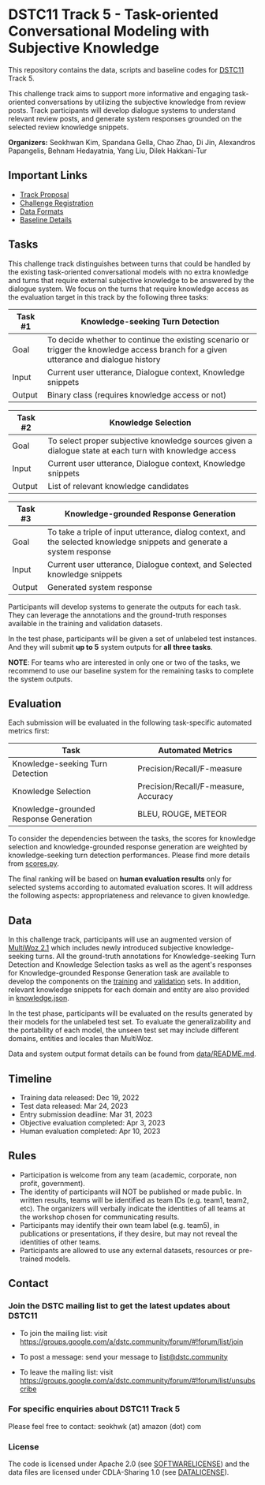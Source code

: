# DSTC11 Track 5 - Task-oriented Conversational Modeling with Subjective Knowledge

This repository contains the data, scripts and baseline codes for [DSTC11](https://dstc11.dstc.community/) Track 5.

This challenge track aims to support more informative and engaging task-oriented conversations by utilizing the subjective knowledge from review posts.
Track participants will develop dialogue systems to understand relevant review posts, and generate system responses grounded on the selected review knowledge snippets.

**Organizers:** Seokhwan Kim, Spandana Gella, Chao Zhao, Di Jin, Alexandros Papangelis, Behnam Hedayatnia, Yang Liu, Dilek Hakkani-Tur

## Important Links
* [Track Proposal](https://drive.google.com/file/d/1wHZdlz8JecDWiiJiwhP3VsKnbApdL6_e/view)
* [Challenge Registration](https://forms.gle/e2qVGPPAhpp8Upt8A)
* [Data Formats](data/README.md)
* [Baseline Details](baseline/README.md)

## Tasks

This challenge track distinguishes between turns that could be handled by the existing task-oriented conversational models with no extra knowledge and turns that require external subjective knowledge to be answered by the dialogue system.
We focus on the turns that require knowledge access as the evaluation target in this track by the following three tasks:

| Task #1 | Knowledge-seeking Turn Detection                                                                                                      |
|---------|---------------------------------------------------------------------------------------------------------------------------------------|
| Goal    | To decide whether to continue the existing scenario or trigger the knowledge access branch for a given utterance and dialogue history |
| Input   | Current user utterance, Dialogue context, Knowledge snippets                                                                          |
| Output  | Binary class (requires knowledge access or not)                                                                                       |

| Task #2 | Knowledge Selection                                                                                                                   |
|---------|---------------------------------------------------------------------------------------------------------------------------------------|
| Goal    | To select proper subjective knowledge sources given a dialogue state at each turn with knowledge access                               |
| Input   | Current user utterance, Dialogue context, Knowledge snippets                                                                          |
| Output  | List of relevant knowledge candidates                                                                                                 |

| Task #3 | Knowledge-grounded Response Generation                                                                                                |
|---------|---------------------------------------------------------------------------------------------------------------------------------------|
| Goal    | To take a triple of input utterance, dialog context, and the selected knowledge snippets and generate a system response               |
| Input   | Current user utterance, Dialogue context, and Selected knowledge snippets                                                             |
| Output  | Generated system response                                                                                                             |

Participants will develop systems to generate the outputs for each task.
They can leverage the annotations and the ground-truth responses available in the training and validation datasets.

In the test phase, participants will be given a set of unlabeled test instances.
And they will submit **up to 5** system outputs for **all three tasks**.

**NOTE**: For teams who are interested in only one or two of the tasks, we recommend to use our baseline system for the remaining tasks to complete the system outputs.

## Evaluation

Each submission will be evaluated in the following task-specific automated metrics first:

| Task                                   | Automated Metrics                    |
|----------------------------------------|--------------------------------------|
| Knowledge-seeking Turn Detection       | Precision/Recall/F-measure           |
| Knowledge Selection                    | Precision/Recall/F-measure, Accuracy |
| Knowledge-grounded Response Generation | BLEU, ROUGE, METEOR                  |

To consider the dependencies between the tasks, the scores for knowledge selection and knowledge-grounded response generation are weighted by knowledge-seeking turn detection performances. Please find more details from [scores.py](scripts/scores.py).

The final ranking will be based on **human evaluation results** only for selected systems according to automated evaluation scores.
It will address the following aspects: appropriateness and relevance to given knowledge.

## Data

In this challenge track, participants will use an augmented version of [MultiWoz 2.1](https://github.com/budzianowski/multiwoz) which includes newly introduced subjective knowledge-seeking turns.
All the ground-truth annotations for Knowledge-seeking Turn Detection and Knowledge Selection tasks as well as the agent's responses for Knowledge-grounded Response Generation task are available to develop the components on the [training](data/train) and [validation](data/val) sets.
In addition, relevant knowledge snippets for each domain and entity are also provided in [knowledge.json](data/knowledge.json).

In the test phase, participants will be evaluated on the results generated by their models for the unlabeled test set.
To evaluate the generalizability and the portability of each model, the unseen test set may include different domains, entities and locales than MultiWoz.

Data and system output format details can be found from [data/README.md](data/README.md).

## Timeline

* Training data released: Dec 19, 2022 
* Test data released: Mar 24, 2023
* Entry submission deadline: Mar 31, 2023
* Objective evaluation completed: Apr 3, 2023
* Human evaluation completed: Apr 10, 2023

## Rules

* Participation is welcome from any team (academic, corporate, non profit, government).
* The identity of participants will NOT be published or made public. In written results, teams will be identified as team IDs (e.g. team1, team2, etc). The organizers will verbally indicate the identities of all teams at the workshop chosen for communicating results.
* Participants may identify their own team label (e.g. team5), in publications or presentations, if they desire, but may not reveal the identities of other teams.
* Participants are allowed to use any external datasets, resources or pre-trained models.

## Contact

### Join the DSTC mailing list to get the latest updates about DSTC11
* To join the mailing list: visit https://groups.google.com/a/dstc.community/forum/#!forum/list/join

* To post a message: send your message to list@dstc.community

* To leave the mailing list: visit https://groups.google.com/a/dstc.community/forum/#!forum/list/unsubscribe

### For specific enquiries about DSTC11 Track 5

Please feel free to contact: seokhwk (at) amazon (dot) com

### License

The code is licensed under Apache 2.0 (see [SOFTWARELICENSE](SOFTWARELICENSE)) and the data files are licensed under CDLA-Sharing 1.0 (see [DATALICENSE](DATALICENSE)).

